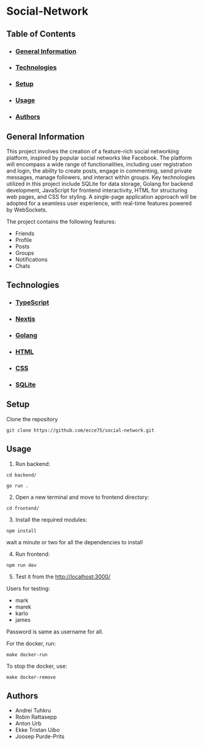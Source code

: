 # Social-Network

## Table of Contents
- ### [General Information](#general-information)
- ### [Technologies](#technologies)
- ### [Setup](#setup)
- ### [Usage](#usage)
- ### [Authors](#authors)

## General Information

This project involves the creation of a feature-rich social networking platform, inspired by popular social networks like Facebook. The platform will encompass a wide range of functionalities, including user registration and login, the ability to create posts, engage in commenting, send private messages, manage followers, and interact within groups. Key technologies utilized in this project include SQLite for data storage, Golang for backend development, JavaScript for frontend interactivity, HTML for structuring web pages, and CSS for styling. A single-page application approach will be adopted for a seamless user experience, with real-time features powered by WebSockets.

The project contains the following features:

- Friends
- Profile
- Posts
- Groups
- Notifications
- Chats

## Technologies
- ### [TypeScript](https://www.typescriptlang.org/)
- ### [Nextjs](https://nextjs.org/)
- ### [Golang](https://go.dev/)
- ### [HTML](https://www.w3.org/html/)
- ### [CSS](https://developer.mozilla.org/en-US/docs/Web/CSS)
- ### [SQLite](https://sqlite.org/index.html)

## Setup
<!-- TODO -->
Clone the repository
```
git clone https://github.com/ecce75/social-network.git
```

## Usage
1. Run backend:
```
cd backend/
```
```
go run .
```

2. Open a new terminal and move to frontend directory:
```
cd frontend/
```
3. Install the required modules:
```
npm install
```
wait a minute or two for all the dependencies to install

4. Run frontend:
```
npm run dev
```
5. Test it from the [http://localhost:3000/](http://localhost:3000/)

Users for testing:
- mark
- marek
- karlo
- james

Password is same as username for all.

For the docker, run:
```
make docker-run
```
To stop the docker, use:
```
make docker-remove
```

## Authors
- Andrei Tuhkru
- Robin Rattasepp
- Anton Urb
- Ekke Tristan Uibo
- Joosep Purde-Prits
